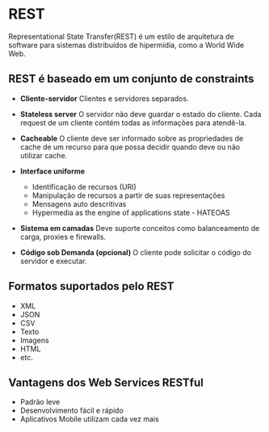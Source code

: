 # REST

Representational State Transfer(REST) é um estilo de arquitetura de software para sistemas distribuídos de hipermídia, como a World Wide Web.

## REST é baseado em um conjunto de constraints

- **Cliente-servidor**
Clientes e servidores separados.

- **Stateless server**
O servidor não deve guardar o estado do cliente. Cada request de um cliente contém todas as informações para atendê-la.

- **Cacheable**
O cliente deve ser informado sobre as propriedades de cache de um recurso para que possa decidir quando deve ou não utilizar cache.

- **Interface uniforme**
    - Identificação de recursos (URI)
    - Manipulação de recursos a partir de suas representações
    - Mensagens auto descritivas
    - Hypermedia as the engine of applications state - HATEOAS

- **Sistema em camadas**
Deve suporte conceitos como balanceamento de carga, proxies e firewalls.

- **Código sob Demanda (opcional)**
O cliente pode solicitar o código do servidor e executar.

## Formatos suportados pelo REST
- XML
- JSON
- CSV
- Texto
- Imagens
- HTML
- etc.

## Vantagens dos Web Services RESTful
- Padrão leve
- Desenvolvimento fácil e rápido
- Aplicativos Mobile utilizam cada vez mais